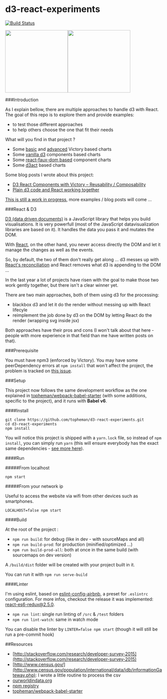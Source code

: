 d3-react-experiments
====================

[![Build Status](https://travis-ci.org/topheman/d3-react-experiments.svg?branch=master)](https://travis-ci.org/topheman/d3-react-experiments)

<img src="https://cdn.rawgit.com/topheman/d3-react-experiments/master/src/assets/images/react-logo.svg" width="200"><img src="https://cdn.rawgit.com/topheman/d3-react-experiments/master/src/assets/images/d3-logo.png" width="200">

###Introduction

As I explain bellow, there are multiple approaches to handle d3 with React. The goal of this repo is to explore them and provide examples:

* to test those different approaches
* to help others choose the one that fit their needs

What will you find in that project ?

* Some [basic](https://topheman.github.io/d3-react-experiments/#/victory/world-population-by-age-range) and [advanced](https://topheman.github.io/d3-react-experiments/#/victory/count-npm-downloads) Victory based charts
* Some [vanilla d3](https://topheman.github.io/d3-react-experiments/#/d3) components based charts
* Some [react-faux-dom based](https://topheman.github.io/d3-react-experiments/#/d3/react-faux-dom) component charts
* Some [d3act](https://topheman.github.io/d3-react-experiments/#/d3act) based charts

Some blog posts I wrote about this project:

* [D3 React Components with Victory – Reusability / Composability](http://dev.topheman.com/d3-react-components-with-victory-reusability-composability)
* [Plain d3 code and React working together](http://dev.topheman.com/d3-react-chart-components/)

[This is still a work in progress](https://topheman.github.io/d3-react-experiments/#/), more examples / blog posts will come ...

###React & D3

[D3 (data driven documents)](http://d3js.org/) is a JavaScript library that helps you build visualisations. It is very powerfull (most of the JavaScript datavisualization libraries are based on it). It handles the data you pass it and mutates the DOM.

With [React](https://facebook.github.io/react/index.html), on the other hand, you never access directly the DOM and let it manage the changes as well as the events.

So, by default, the two of them don't really get along ... d3 messes up with [React's reconciliation](https://facebook.github.io/react/docs/reconciliation.html) and React removes what d3 is appending to the DOM ...

In the last year a lot of projects have risen with the goal to make those two work gently together, but there isn't a clear winner yet.

There are two main approaches, both of them using d3 for the processing:

* blackbox d3 and let it do the render without messing up with React lifecyle
* reimplement the job done by d3 on the DOM by letting React do the render (wrapping svg inside jsx)

Both approaches have their pros and cons (I won't talk about that here - people with more experience in that field than me have written posts on that).

###Prerequisite

You must have npm3 (enforced by Victory). You may have some peerDependency errors at `npm install` that won't affect the project, the problem is tracked on [this issue](https://github.com/FormidableLabs/victory/issues/275).

###Setup

This project now follows the same development workflow as the one explained in [topheman/webpack-babel-starter](https://github.com/topheman/webpack-babel-starter) (with some additions, specific to the project), and it runs with **Babel v6**.

####Install

```shell
git clone https://github.com/topheman/d3-react-experiments.git
cd d3-react-experiments
npm install
```

You will notice this project is shipped with a `yarn.lock` file, so instead of `npm install`, you can simply run `yarn` (this will ensure everybody has the exact same dependencies - [see more here](https://code.facebook.com/posts/1840075619545360)).

####Run

#####From localhost

`npm start`

#####From your network ip

Useful to access the website via wifi from other devices such as smartphones.

`LOCALHOST=false npm start`

####Build

At the root of the project :

* `npm run build`: for debug (like in dev - with sourceMaps and all)
* `npm run build-prod`: for production (minified/optimized ...)
* `npm run build-prod-all`: both at once in the same build (with sourcemaps on dev version)

A `/build/dist` folder will be created with your project built in it.

You can run it with `npm run serve-build`

####Linter

I'm using eslint, based on [eslint-config-airbnb](https://github.com/airbnb/javascript/tree/master/packages/eslint-config-airbnb), a preset for `.eslintrc` configuration. For more infos, checkout the release it was implemented: [react-es6-redux@2.5.0](https://github.com/topheman/react-es6-redux/releases/tag/v2.5.0).

* `npm run lint`: single run linting of `/src` & `/test` folders
* `npm run lint-watch`: same in watch mode

You can disable the linter by `LINTER=false npm start` (though it will still be run a pre-commit hook)

##Resources

* [http://stackoverflow.com/research/developer-survey-2015](http://stackoverflow.com/research/developer-survey-2015)
* [http://www.census.gov/](http://www.census.gov/population/international/data/idb/informationGateway.php): I wrote a little routine to process the csv
* [ourworldindata.org](https://ourworldindata.org)
* [npm registry](https://docs.npmjs.com/misc/registry)
* [topheman/webpack-babel-starter](https://github.com/topheman/webpack-babel-starter)

